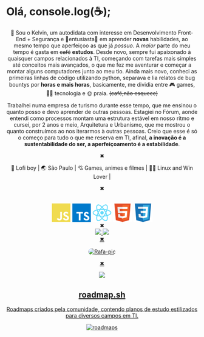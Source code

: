 # Olá, console.log(☕); 

<p align="center">
🍄 Sou o Kelvin, um autodidata com interesse em Desenvolvimento Front-End + Segurança e 🌟entusiasta🌟 em aprender <b>novas</b> habilidades, ao mesmo tempo que aperfeiçoo as que já <i>possuo</i>. A <i>maior</i> parte do meu tempo é gasta em <s>café</s> <b>estudos</b>. Desde novo, sempre fui apaixonado à quaisquer campos relacionados à TI, começando com tarefas mais simples até conceitos mais avançados, o que me fez me aventurar e começar a montar alguns computadores junto ao meu tio. Ainda mais novo, conheci as primeiras linhas de código utilizando python, separava e lia relatos de bug bountys por <b>horas e mais horas</b>, basicamente, me dividia entre 🎮 games, 👨‍💻 tecnologia e 🌞 praia. <s>(café,não esquece)</s> </p>
<p align="center"> Trabalhei numa empresa de turismo durante esse tempo, que me ensinou o quanto posso e devo aprender de outras pessoas. Estagiei no Fórum, aonde entendi como processos montam uma estrutura estável em nosso ritmo e cursei, por 2 anos e meio, Arquitetura e Urbanismo, que me mostrou o quanto construímos ao nos iterarmos à outras pessoas. Creio que esse é só o começo para tudo o que me reserva em TI, afinal, <b>a inovação é a sustentabilidade do ser, a aperfeiçoamento é a estabilidade</b>.</p>
<p align="center">
✖
</p>
<p align="center">🎵 Lofi boy | 🌏 São Paulo | 💘 Games, animes e filmes | 👨‍💻 Linux and Win Lover |</p>
<p align="center">
✖
</p>
<div align="center">
  <div style="display: inline_block"><br>
  <img align="center" alt="Js" height="50" width="50" src="https://raw.githubusercontent.com/devicons/devicon/master/icons/javascript/javascript-plain.svg">
  <img align="center" alt="Ts" height="50" width="50" src="https://raw.githubusercontent.com/devicons/devicon/master/icons/typescript/typescript-plain.svg">
  <img align="center" alt="React" height="50" width="50" src="https://raw.githubusercontent.com/devicons/devicon/master/icons/react/react-original.svg">
  <img align="center" alt="HTML" height="50" width="50" src="https://raw.githubusercontent.com/devicons/devicon/master/icons/html5/html5-original.svg">
  <img align="center" alt="CSS" height="50" width="50" src="https://raw.githubusercontent.com/devicons/devicon/master/icons/css3/css3-original.svg">
</div>
✖
<div align="center">
  <a href="https://github.com/kelvscode">
  <img height="180em" src="https://github-readme-stats.vercel.app/api?username=kelvscode&show_icons=true&theme=midnight-purple&include_all_commits=true&count_private=true"/>
  <img height="180em" src="https://github-readme-stats.vercel.app/api/top-langs/?username=kelvscode&layout=compact&langs_count=7&theme=midnight-purple"/>
</div>
  ✖
<p align="center">
 <img align="center" alt="Rafa-pic" height="130" style="border-radius:50px;" src="https://cdn.discordapp.com/attachments/696549480400683018/977706149468053594/hollow_knight-removebg-preview.png?width=676&height=676">
</p> 
<p align="center">
✖
</p>
<p align="center">
  <img src="https://raw.githubusercontent.com/kamranahmedse/developer-roadmap/master/public/brand.png" height="128">
  <h2 align="center">roadmap.sh</h2>
  <p align="center">Roadmaps criados pela comunidade, contendo planos de estudo estilizados para diversos campos em TI.<p>
  <p align="center">
    <a href="https://roadmap.sh/roadmaps">
    	<img src="https://img.shields.io/badge/-Roadmaps%20-0a0a0a.svg?style=flat&colorA=0a0a0a" alt="roadmaps" />
    </a>

